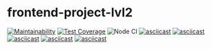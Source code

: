 # frontend-project-lvl2
[![Maintainability](https://api.codeclimate.com/v1/badges/a0b8f6ca676d3ba74cb3/maintainability)](https://codeclimate.com/github/Eserian/frontend-project-lvl2/maintainability)
[![Test Coverage](https://api.codeclimate.com/v1/badges/a0b8f6ca676d3ba74cb3/test_coverage)](https://codeclimate.com/github/Eserian/frontend-project-lvl2/test_coverage)
![Node CI](https://github.com/Eserian/frontend-project-lvl2/workflows/Node%20CI/badge.svg)
[![asciicast](https://asciinema.org/a/vl6LcnxRzIiqFhgO5Gsionyqg.svg)](https://asciinema.org/a/vl6LcnxRzIiqFhgO5Gsionyqg)
[![asciicast](https://asciinema.org/a/ZJQqy4dy6KLFDrbGmmvQO6Qks.svg)](https://asciinema.org/a/ZJQqy4dy6KLFDrbGmmvQO6Qks)
[![asciicast](https://asciinema.org/a/wwbQK7oi5t7n134GmWtfiHDv8.svg)](https://asciinema.org/a/wwbQK7oi5t7n134GmWtfiHDv8)
[![asciicast](https://asciinema.org/a/IPqXLoouD5W1mwYeL7l2ukMEQ.svg)](https://asciinema.org/a/IPqXLoouD5W1mwYeL7l2ukMEQ)
[![asciicast](https://asciinema.org/a/38ZMi3lmvtzV9nzgkGsBNpurN.svg)](https://asciinema.org/a/38ZMi3lmvtzV9nzgkGsBNpurN)